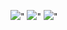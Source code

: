   <p>
    <img src="https://github.com/shitalchauhan769/cloke_flutter/assets/155465990/7399e2e3-9fe6-4e06-a882-b056820ffe16 height=1000,width=200"/>"
    <img src="https://github.com/shitalchauhan769/cloke_flutter/assets/155465990/0ff35e9b-b4c0-4af0-951f-76b8d9f387e8 height=1000,width=200"/>"
    <img src="https://github.com/shitalchauhan769/cloke_flutter/assets/155465990/ae9633a6-7118-4e97-b918-d1254d842363 height=1000,width=200"/>"
  </p>
